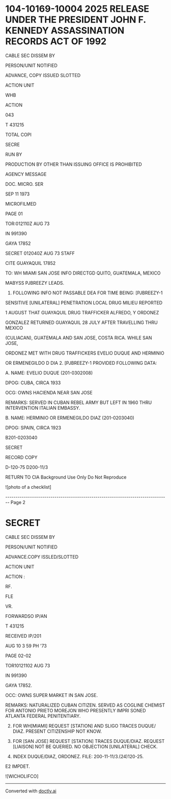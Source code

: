 # 104-10169-10004 2025 RELEASE UNDER THE PRESIDENT JOHN F. KENNEDY ASSASSINATION RECORDS ACT OF 1992

CABLE SEC DISSEM BY

PERSON/UNIT NOTIFIED

ADVANCE, COPY ISSUED SLOTTED

ACTION UNIT

WHB

ACTION

043

T 431215

TOTAL COPI

SECRE

RUN BY

PRODUCTION BY OTHER THAN
ISSUING OFFICE IS PROHIBITED

AGENCY MESSAGE

DOC. MICRO. SER

SEP 11 1973

MICROFILMED

PAGE 01

TOR:012110Z AUG 73

IN 991390

GAYA 17852

SECRET 012040Z AUG 73 STAFF

CITE GUAYAQUIL 17852

TO: WH MIAMI SAN JOSE INFO DIRECTGD QUITO, GUATEMALA, MEXICO

MABYSS PJBREEZY LEADS.

1. FOLLOWING INFO NOT PASSABLE DEA FOR TIME BEING: [PJBREEZY-1

SENSITIVE [UNILATERAL] PENETRATION LOCAL DRUG MILIEU REPORTED

1 AUGUST THAT GUAYAQUIL DRUG TRAFFICKER ALFREDO, Y ORDONEZ

GONZALEZ RETURNED GUAYAQUIL 28 JULY AFTER TRAVELLING THRU MEXICO

(CULIACAN), GUATEMALA AND SAN JOSE, COSTA RICA. WHILE SAN JOSE,

ORDONEZ MET WITH DRUG TRAFFICKERS EVELIO DUQUE AND HERMINIO

OR ERMENEGILDO D DIA 2. [PJBREEZY-1 PROVIDED FOLLOWING DATA:

A. NAME: EVELIO DUQUE (201-0302008) <MET WITH GUAYAQUIL DRUG TRAFFICKER ORDONEZ>

DPOG: CUBA, CIRCA 1933

OCG: OWNS HACIENDA NEAR SAN JOSE

REMARKS: SERVED IN CUBAN REBEL ARMY BUT LEFT IN 1960 THRU INTERVENTION ITALIAN EMBASSY.

B. NAME: HERMINIO OR ERMENEGILDO DIAZ (201-0203040) <MET WITH GUAYAQUIL DRUG TRAFFICKER ORDONEZ>

DPOG: SPAIN, CIRCA 1923

B201-0203040

SECRET

RECORD COPY

D-120-75
D200-11/3

RETURN TO CIA
Background Use Only
Do Not Reproduce

![photo of a checklist]


-------------------------------------------------------------------------------- Page 2

# SECRET

CABLE SEC DISSEM BY

PERSON/UNIT NOTIFIED

ADVANCE.COPY ISSLED/SLOTTED

ACTION UNIT

ACTION :

RF.

FLE

VR.

FORWARDSO
IP/AN

T 431215

RECEIVED
IP/201

AUG 10 3 59 PH '73

PAGE 02-02

TOR10121102 AUG 73

IN 991390

GAYA 17852.

OCC: OWNS SUPER MARKET IN SAN JOSE.

REMARKS: NATURALIZED CUBAN CITIZEN. SERVED AS COGLINE
CHEMIST FOR ANTONIO PRIETO MOREJON WHO PRESENTLY IMPRI
SONED ATLANTA FEDERAL PENITENTIARY.

2. FOR WH[MIAMI] REQUEST [STATION] AND SLIGO TRACES DUQUE/
   DIAZ. PRESENT CITIZENSHIP NOT KNOW.

3. FOR [SAN JOSE] REQUEST [STATION] TRACES DUQUE/DIAZ. REQUEST
   [LIAISON] NOT BE QUERIED. NO OBJECTION [UNILATERAL] CHECK.

4. INDEX DUQUE/DIAZ, ORDONEZ. FILE: 200-11-11/3.(24)120-25.

E2 IMPDET.

![WICHOLIFCO]


---
Converted with [doctly.ai](https://doctly.ai)